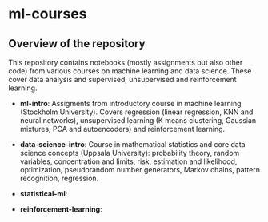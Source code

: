 # ml-courses

## Overview of the repository

This repository contains notebooks (mostly assignments but also other code) from various courses on machine learning and data science. These cover data analysis and supervised, unsupervised and reinforcement learning. 

- **ml-intro**: Assigments from introductory course in machine learning (Stockholm University). Covers regression (linear regression, KNN and neural networks), unsupervised learning (K means clustering, Gaussian mixtures, PCA and autoencoders) and reinforcement learning.

- **data-science-intro**: Course in mathematical statistics and core data science concepts (Uppsala University): probability theory, random variables, concentration and limits, risk, estimation and likelihood, optimization, pseudorandom number generators, Markov chains, pattern recognition, regression. 

- **statistical-ml**:

- **reinforcement-learning**:   
